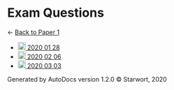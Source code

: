 <style>img{height:18px;margin-bottom:-3px}</style>
# Exam Questions

← [Back to Paper 1](..)

- [![MD file](https://img.icons8.com/windows/512/4a90e2/regular-document.png) 2020 01 28](2020_01_28.html)
- [![MD file](https://img.icons8.com/windows/512/4a90e2/regular-document.png) 2020 02 06](2020_02_06.html)
- [![MD file](https://img.icons8.com/windows/512/4a90e2/regular-document.png) 2020 03 03](2020_03_03.html)

Generated by AutoDocs version 1.2.0 © Starwort, 2020
